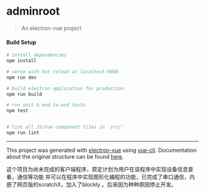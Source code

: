# adminroot

> An electron-vue project

#### Build Setup

``` bash
# install dependencies
npm install

# serve with hot reload at localhost:9080
npm run dev

# build electron application for production
npm run build

# run unit & end-to-end tests
npm test


# lint all JS/Vue component files in `src/`
npm run lint

```

---

This project was generated with [electron-vue](https://github.com/SimulatedGREG/electron-vue) using [vue-cli](https://github.com/vuejs/vue-cli). Documentation about the original structure can be found [here](https://simulatedgreg.gitbooks.io/electron-vue/content/index.html).

这个项目为尚未完成的客户端程序，原定计划为用户在该程序中实现设备信息查看，通信等功能
并可以在程序中实现图形化编程的功能，已完成了串口通信，内嵌了网页版的scratchX，加入了blockly
。后来因为种种原因停止开发。
